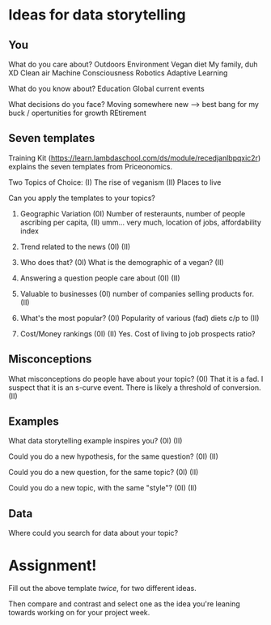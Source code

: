 # Ideas for data storytelling

## You

What do you care about?
 Outdoors
 Environment
 Vegan diet
 My family, duh XD
 Clean air
 Machine Consciousness
 Robotics
 Adaptive Learning
 
What do you know about?
 Education
 Global current events
 
 

What decisions do you face?
 Moving somewhere new --> best bang for my buck / opertunities for growth
 REtirement


## Seven templates

Training Kit (https://learn.lambdaschool.com/ds/module/recedjanlbpqxic2r) explains the seven templates from Priceonomics.

Two Topics of Choice: 
 (I)  The rise of veganism
 (II) Places to live


Can you apply the templates to your topics? 


1. Geographic Variation
 (0I) Number of resteraunts, number of people ascribing per capita, 
 (II) umm... very much, location of jobs, affordability index

2. Trend related to the news
 (0I) 
 (II) 

3. Who does that?
 (0I) What is the demographic of a vegan? 
 (II)  

4. Answering a question people care about
 (0I) 
 (II)

5. Valuable to businesses
 (0I) number of companies selling products for. 
 (II) 

6. What's the most popular?
 (0I) Popularity of various (fad) diets c/p to
 (II) 

7. Cost/Money rankings
 (0I) 
 (II) Yes. Cost of living to job prospects ratio? 

## Misconceptions

What misconceptions do people have about your topic?
 (0I) That it is a fad. I suspect that it is an s-curve event. There is likely a threshold of conversion. 
 (II) 

## Examples

What data storytelling example inspires you?
 (0I)
 (II)

Could you do a new hypothesis, for the same question?
 (0I)
 (II)

Could you do a new question, for the same topic?
 (0I)
 (II)

Could you do a new topic, with the same "style"?
 (0I)
 (II)

## Data

Where could you search for data about your topic?


# Assignment!

Fill out the above template *twice*, for two different ideas.

Then compare and contrast and select one as the idea you're leaning towards
working on for your project week.
